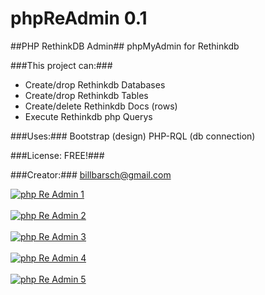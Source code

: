 # phpReAdmin 0.1

##PHP RethinkDB Admin##
phpMyAdmin for Rethinkdb

###This project can:###
- Create/drop Rethinkdb Databases
- Create/drop Rethinkdb Tables
- Create/delete Rethinkdb Docs (rows)
- Execute Rethinkdb php Querys

###Uses:###
Bootstrap (design)
PHP-RQL (db connection)


###License: FREE!###

###Creator:###
billbarsch@gmail.com


<a href='http://postimg.org/image/5v6w3k1v7/' target='_blank'><img src='http://s29.postimg.org/5v6w3k1v7/php_Re_Admin_1.png' border='0' alt="php Re Admin 1" /></a><br /><br />
<a href='http://postimg.org/image/f492doar7/' target='_blank'><img src='http://s29.postimg.org/f492doar7/php_Re_Admin_2.png' border='0' alt="php Re Admin 2" /></a><br /><br />
<a href='http://postimg.org/image/ckdfjkn77/' target='_blank'><img src='http://s29.postimg.org/ckdfjkn77/php_Re_Admin_3.png' border='0' alt="php Re Admin 3" /></a><br /><br />
<a href='http://postimg.org/image/w0y563ib7/' target='_blank'><img src='http://s29.postimg.org/w0y563ib7/php_Re_Admin_4.png' border='0' alt="php Re Admin 4" /></a><br /><br />
<a href='http://postimg.org/image/ht8ghg5mb/' target='_blank'><img src='http://s29.postimg.org/ht8ghg5mb/php_Re_Admin_5.png' border='0' alt="php Re Admin 5" /></a><br /><br />
